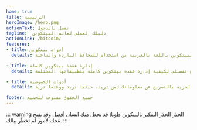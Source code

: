```yaml
---
home: true
title: الرئيسية
heroImage: /hero.png
actionText: تفضل بالدخول
tagline:  دليلك العملي لعالم البيتكوين
actionLink: /bitcoin/
features:
- title: أدوات بيتكوين
  details: ستجدون في هذا الموقع شرح عملي لاستخدام البيتكوين باللغة بالعربية من استخدام للمحافظ الباردة والساخنة.

- title: إدارة عقدة بيتكوين كاملة
  details: شرح تفصيلي لكيفية إدارة عقدة بيتكوين كاملة بتطبيقاتها المختلفة.

- title: أدوات الخصوصية
  details: الخصوصية هي ان تكون لك كامل الحرية بالتصريح عن معلوماتك لمن تريد، حيثما تريد ووقتما تريد.

footer: جميع الحقوق مفتوحة للجميع
---
```


::: warning الحذر الحذر
التفكير بالبيتكوين طويلا قد يجعل منك انسان أفضل وقد يفتح مُخك لأمور لم تخطُر ببالك.
:::
